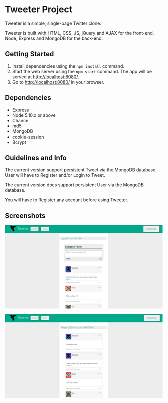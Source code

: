 # Tweeter Project

Tweeter is a simple, single-page Twitter clone.

Tweeter is built with HTML, CSS, JS, jQuery and AJAX for the front-end. Node, Express and MongoDB for the back-end.

## Getting Started

1. Install dependencies using the `npm install` command.
2. Start the web server using the `npm start` command. The app will be served at <http://localhost:8080/>.
3. Go to <http://localhost:8080/> in your browser.

## Dependencies

- Express
- Node 5.10.x or above
- Chance
- md5
- MongoDB
- cookie-session
- Bcrypt

## Guidelines and Info

The current version support persistent Tweet via the MongoDB database. User will have to Register and/or Login to Tweet.

The current version does support persistent User via the MongoDB database.

You will have to Register any account before using Tweeter.

## Screenshots

!["Screenshot of Main page"](https://github.com/Zushisan/tweeter/blob/master/docs/tweeter-main-page.png?raw=true)

!['Screenshot of Main page again"](https://github.com/Zushisan/tweeter/blob/master/docs/tweeter-main-page-2.png?raw=true)


